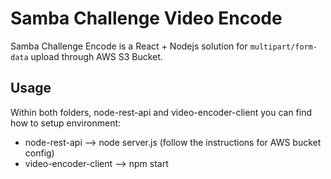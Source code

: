 # Samba Challenge Video Encode

Samba Challenge Encode is a React + Nodejs solution for `multipart/form-data` upload through AWS S3 Bucket.


## Usage

Within both folders, node-rest-api and video-encoder-client you can find how to setup environment:

- node-rest-api --> node server.js (follow the instructions for AWS bucket config)
- video-encoder-client --> npm start